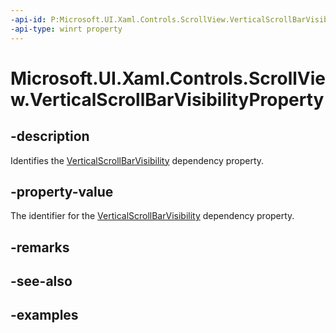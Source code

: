 ```yaml
---
-api-id: P:Microsoft.UI.Xaml.Controls.ScrollView.VerticalScrollBarVisibilityProperty
-api-type: winrt property
---
```


# Microsoft.UI.Xaml.Controls.ScrollView.VerticalScrollBarVisibilityProperty

<!--
public static Windows.UI.Xaml.DependencyProperty VerticalScrollBarVisibilityProperty { get; }
-->


## -description

Identifies the [VerticalScrollBarVisibility](scrollview_verticalscrollbarvisibility.md) dependency property.

## -property-value

The identifier for the [VerticalScrollBarVisibility](scrollview_verticalscrollbarvisibility.md) dependency property.

## -remarks

## -see-also

## -examples


